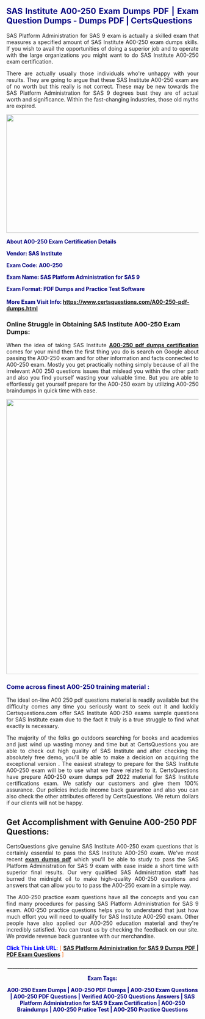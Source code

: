 <h2 style="text-align: justify;"><span style="color: #000080;">SAS Institute A00-250 Exam Dumps PDF | Exam Question Dumps - Dumps PDF | CertsQuestions</span></h2>
<p style="text-align: justify;">SAS Platform Administration for SAS 9 exam is actually a skilled exam that measures a specified amount of SAS Institute  A00-250 exam dumps skills. If you wish to avail the opportunities of doing a superior job and to operate with the large organizations you might want to do SAS Institute A00-250 exam certification.</p>
<p style="text-align: justify;">There are actually usually those individuals who're unhappy with your results. They are going to argue that these SAS Institute  A00-250 exam are of no worth but this really is not correct. These may be new towards the SAS Platform Administration for SAS 9 degrees bust they are of actual worth and significance. Within the fast-changing industries, those old myths are expired.</p>
<p><img style="display: block; margin-left: auto; margin-right: auto;" src="https://i.imgur.com/eaP4ae9.png" width="840" height="310" /></p>
<p><span style="color: #000080;"><strong>About A00-250 Exam Certification Details</strong></span></p>
<p><span style="color: #000080;"><strong>Vendor: SAS Institute<br /></strong></span></p>
<p><span style="color: #000080;"><strong>Exam Code: A00-250</strong></span></p>
<p><span style="color: #000080;"><strong>Exam Name: SAS Platform Administration for SAS 9</strong></span></p>
<p><span style="color: #000080;"><strong>Exam Format: PDF Dumps and Practice Test Software<br /><br />More Exam Visit Info: <span style="color: #ff6600;"><a href="https://www.certsquestions.com/A00-250-pdf-dumps.html">https://www.certsquestions.com/A00-250-pdf-dumps.html</a></span></strong></span></p>
<h3>Online Struggle in Obtaining SAS Institute A00-250 Exam Dumps:</h3>
<p style="text-align: justify;">When the idea of taking SAS Institute <a href="https://www.certsquestions.com/A00-250-pdf-dumps.html"><strong> A00-250 pdf dumps certification</strong></a> comes for your mind then the first thing you do is search on Google about passing the A00-250 exam and for other information and facts connected to A00-250 exam. Mostly you get practically nothing simply because of all the irrelevant A00 250 questions issues that mislead you within the other path and also you find yourself wasting your valuable time. But you are able to effortlessly get yourself prepare for the A00-250 exam by utilizing A00-250 braindumps in quick time with ease.</p>
<p><a href="https://www.certsquestions.com/A00-250-pdf-dumps.html"><img style="display: block; margin-left: auto; margin-right: auto;" src="https://i.imgur.com/pxhoKQ2.png" width="720" /></a></p>
<h3><span style="color: #000080;">Come across finest  A00-250 training material :</span></h3>
<p style="text-align: justify;">The ideal on-line A00 250 pdf questions material is readily available but the difficulty comes any time you seriously want to seek out it and luckily Certsquestions.com offer SAS Institute A00-250 exams sample questions for SAS Institute  exam due to the fact it truly is a true struggle to find what exactly is necessary.</p>
<p style="text-align: justify;">The majority of the folks go outdoors searching for books and academies and just wind up wasting money and time but at CertsQuestions you are able to check out high quality of SAS Institute  and after checking the absolutely free demo, you'll be able to make a decision on acquiring the exceptional version . The easiest strategy to prepare for the SAS Institute A00-250 exam will be to use what we have related to it. CertsQuestions have <span style="color: #000000;">prepare A00-250 exam dumps pdf 2022</span> material for SAS Institute certifications exam. We satisfy our customers and give them 100% assurance. Our policies include income back guarantee and also you can also check the other attributes offered by CertsQuestions. We return dollars if our clients will not be happy.</p>
<h2>Get Accomplishment with Genuine A00-250 PDF Questions:</h2>
<p style="text-align: justify;">CertsQuestions give genuine SAS Institute A00-250 exam questions that is certainly essential to pass the SAS Institute  A00-250 exam. We've most recent<strong>&nbsp;<a href="https://www.certsquestions.com/">exam dumps pdf</a></strong>&nbsp;which you'll be able to study to pass the SAS Platform Administration for SAS 9 exam with ease inside a short time with superior final results. Our very qualified SAS Administration staff has burned the midnight oil to make high-quality A00-250 questions and answers that can allow you to to pass the A00-250 exam in a simple way.</p>
<p style="text-align: justify;">The A00-250 practice exam questions have all the concepts and you can find many procedures for passing SAS Platform Administration for SAS 9 exam. A00-250 practice questions helps you to understand that just how much effort you will need to qualify for SAS Institute  A00-250 exam. Other people have also applied our A00-250 education material and they're incredibly satisfied. You can trust us by checking the feedback on our site. We provide revenue back guarantee with our merchandise.</p>
<p style="text-align: justify;"><span style="color: #0000ff;"><strong>Click This Link URL</strong>:</span> <span style="color: #ff6600;">[ <strong><a href="https://www.certsquestions.com/sas-administration-certification.html">SAS Platform Administration for SAS 9 Dumps PDF | PDF Exam Questions</a></strong> ]</span></p>
<p style="text-align: center;">______________________________________________________________________________</p>
<p style="text-align: center;"><span style="color: #000080;"><strong>Exam Tags:</strong></span></p>
<p style="text-align: center;"><span style="color: #000080;"><strong>A00-250 Exam Dumps | A00-250 PDF Dumps | A00-250 Exam Questions | A00-250 PDF Questions | Verified A00-250 Questions Answers | SAS Platform Administration for SAS 9 Exam Certification | A00-250 Braindumps | A00-250 Pratice Test | A00-250 Practice Questions</strong></span></p>
